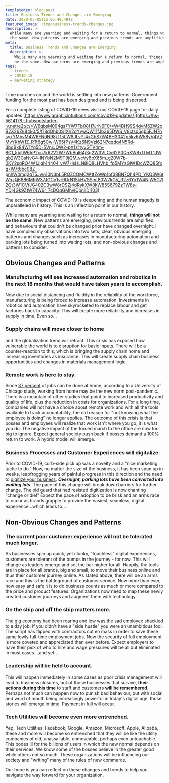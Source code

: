 ```yaml
---
templateKey: blog-post
title: Business Trends and Changes are Emerging
date: 2020-05-05T15:06:49.484Z
featured_image: /img/business-trends-changes.jpg
description: >-
  While many are yearning and waiting for a return to normal, things will not be
  the same. New patterns are emerging and previous trends are amplified.
meta:
  title: Business Trends and Changes are Emerging
  description: >-
    While many are yearning and waiting for a return to normal, things will not
    be the same. New patterns are emerging and previous trends are amplified.
tags:
  - trends
  - COVID-19
  - marketing strategy
---
```

Time marches on and the world is settling into new patterns. Government funding for the most part has been designed and is being dispersed.



For a complete listing of COVID-19 news visit our COVID-19 page for daily updates [https://www.graphicintuitions.com/covid19-updates/](https://hs-5614178.t.hubspotstarter-iv.net/e2t/c/*W6qbsM094gs7YW7Fb08H7JrN6F0/*W4BH99S4dvM6ZW2xB2X26Zk84k0/5/f18dQhb0S1Xn2dYywQW11fJb365DWS_V8ctsd5gb5FJN7nsyxYMbvM4W6FNdN98jT15LW8JLvYt4xGhS7W4BH3042p5kv6W58yV4V2MvYKhW1Z_RTt6g5Cw-W65fPsV4Kz6N9Vzl62N7qqdq4N5Rd-3bdBx84W1Yq5D-5VnrJQW2-pX1z1tyvGTV4m-8C1_5bjtW65P2cc7k62V2W7WbBql64j3g2W3VLCv62P0QnXW8xfTMT1JWgb2W3CsNvG4-lNYbN2M9T9jQM_vcVy6bX65m_g20W7b-0KY2sqRQ4W1Jlgh14404_vW7HsHLN8lQ8LHVhb_fp5MYzGlW1DcWZQ85fxg7W7t6bc08Z-pnhW4mq2qT5Jwn10N3bL5RQZCGMCW1tZqWp1bf38BN7Qh4PD_YKQ3W6tWgzQ6886MRW37JGCq1vr9DrN1SkHVSSmt80W7kGV_R2z6Yx1W4NjW5G7l2Qt3W1CVfJG402C3wW8rDSZj4dRykXW8kW85S679ZzTW8s-YDj4Gk9ZtW74W6r_7cDQqGMhylCpnllDl103)



The economic impact of COVID-19 is deepening and the human tragedy is unparalleled in history. This is an inflection point in our history.



While many are yearning and waiting for a return to normal, **things will not be the same**. New patterns are emerging, previous trends are amplified, and behaviours that couldn't be changed prior have changed overnight. I have compiled my observations into two sets; clear, obvious emerging patterns and changes such as increases in manufacturing automation and parking lots being turned into waiting lots, and non-obvious changes and patterns to consider.



## **Obvious Changes and Patterns**

### **Manufacturing will see increased automation and robotics in the next 18 months that would have taken years to accomplish**. 

Now due to social distancing and fluidity in the reliability of the workforce, manufacturing is being forced to increase automation. Investments in robotics and automation have skyrocketed to replace labour and get factories back to capacity. This will create more reliability and increases in supply in time. Even so...

### **Supply chains will move closer to home** 

and the globalization trend will retract. This crisis has exposed how vulnerable the world is to disruption for basic inputs. There will be a counter-reaction to this, which is bringing the supply chain home and increasing inventories as insurance. This will create supply chain business opportunities and changes in materials management logic.

### **Remote work is here to stay.** 

Since [37 percent](https://hs-5614178.t.hubspotstarter-iv.net/e2t/c/*W6qbsM094gs7YW7Fb08H7JrN6F0/*W5v0WxQ8yYRsdW4X70Zy1Jx5Ws0/5/f18dQhb0S65N6_rzZBT_GPx2qhy5sN1wZ9mPkdXLjW5vsy562MlTcqW2MBcxy5KKW1NW7nyjVx4xtBbQVTbT1g4b0kdDW3Z95QS9bCYNpW2MYt0461J5wjW7srXtS4LMLsGW98dpqX4SHqdRW1x_h1g456lHsW1hsRCb7vGbCdW7w-8X-4jTpM7W3CBRPC7hrwb6W5Yb9Zk7QB0GfN12MhLQYpl5KW4Nczx94k1ZKsW4JXsxP1N1K5wW2F4wB528G0H0W4hk2276wKmqFW34B6Wf5zYBXbW3htsh61W9g1LVZsVJ02Pst20W3KfHR17VDpP6VLP7dL8Htp6NN3622Xk8qX_1W27sxBg2HdNycW83P1Xw6d75WgN5rpBGBzLyDsW7dQY4b6s1y4YW5cvsmQ6R0nlmW2G53nK4LVfKbN1pwWr9hqwHjW3fZxZb8W_60WVNpvDP7v1RQtT4X2W7dxsJcN6mL3XTf0bd3W2dFKgQ7htVc-W12bLM57Q4GfLW32hB-K49Q37WW8Vkf6v4hLtfHW8jq83D9c5RbqW8k5BCc6Z6lFlW74TsyC2Hwd1jV3cn8n559tyq103) of jobs can be done at home, according to a University of Chicago study, working from home may be the new norm post-pandemic. There is a mountain of other studies that point to increased productivity and quality of life, plus the reduction in costs for organizations. For a long time, companies will not have a choice about remote work and with all the tools available to track accountability, the old reason for "not knowing what the employee is doing" no longer applies. The outcome of this crisis is that bosses and employees will realize that work isn't where you go, it is what you do. The negative impact of the forced march to the office are now too big to ignore. Expect general society push back if bosses demand a 100% return to work. A hybrid model will emerge.

### **Business Processes and Customer Experiences will digitalize**. 

Prior to COVID-19, curb-side pick up was a novelty and a "nice marketing tactic to do." Now, no matter the size of the business, it has been spun up in weeks, leapfrogging years of painful progress in this direction and the need to [digitize your business](https://www.graphicintuitions.com/services/digitizing-business-processes/). ***Overnight, parking lots have been converted into waiting lots***. The pace of this change will break down barriers for further change. The old guard that had resisted digitization is now chanting "change or die!" Expect the pace of adoption to be brisk and an arms race to occur as brands grapple to provide the easiest, seamless, digital experience...which leads to...

## **Non-Obvious Changes and Patterns**

### **The current poor customer experience will not be tolerated much longer.** 

As businesses spin up quick, yet clunky, "touchless" digital experiences, customers are tolerant of the bumps in the journey - for now. This will change as leaders emerge and set the bar higher for all. Happily, the tools are in place for all brands, big and small, to move their business online and thus their customer journey online. As stated above, there will be an arms race and this is the battleground of customer service. Now more than ever, how easy and safe it is to do business counts as much or more compared to the price and product features. Organizations now need to map these newly created customer journeys and augment them with technology.

### **On the ship and off the ship matters more.**

The gig economy had been roaring and low was the sad employee shackled to a day job. If you didn't have a "side hustle" you were an unambitious fool. The script has flipped with contractors cut en mass in order to save these same lowly full-time employment jobs. Now the security of full employment is more coveted and appreciated than ever before. Expect employers to have their pick of who to hire and wage pressures will be all but eliminated in most cases....and yet...

### **Leadership will be held to account.** 

This will happen immediately in some cases as poor crisis management will lead to business closures, but of those businesses that survive, **their actions during this time** to staff and customers **will be remembered**. Perhaps not much can happen now to punish bad behaviour, but with social and word of mouth being increasingly powerful in today's digital age, those stories will emerge in time. Payment in full will occur.

### **Tech Utilities will become even more entrenched.**

Yep, Tech Utilities: Facebook, Google, Amazon, Microsoft, Apple, Alibaba, these and more will become so entrenched that they will be like the utility companies of old; unassailable, unmoveable, perhaps even untouchable. This bodes ill for the billions of users in which the new normal depends on their services. We know some of the bosses believe in the greater good while others not so much. These organizations will be influencing our society and "writing" many of the rules of new commerce.



Our hope is you can reflect on these changes and trends to help you navigate the way forward for your organization.